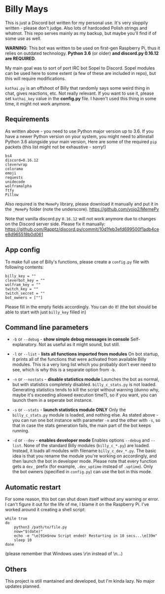 # Billy Mays

This is just a Discord bot written for my personal use. It's very sloppily written - please don't judge. Also lots of hardcoded Polish strings and whatnot. This repo serves mainly as my backup, but maybe you'll find if of some use as well.

**WARNING**: This bot was written to be used on first-gen Raspberry Pi, thus it relies on outdated technology. **Python 3.6** (or older) **and discord.py 0.16.12 are REQUIRED**.

My main goal was to sort of port IRC bot Sopel to Discord. Sopel modules can be used here to some extent (a few of these are included in repo), but this will require modifications.

`kathai.py` is an offshoot of Billy that randomly says some weird thing in chat, gives reactions, etc. Not really relevant. If you want to use it, please set `kathai_key` value in the **config.py** file. I haven't used this thing in some time, it might not work anymore.

## Requirements

As written above - you need to use Python major version up to 3.6. If you have a newer Python version on your system, you might need to altinstall Python 3.6 alongside your main version, Here are some of the required `pip` packets (this list might not be exhaustive - sorry!)

```
bs4
discord=0.16.12
cleverwrap
colorama
emoji
requests
unidecode
wolframalpha
ftfy
Pillow
```

Also required is the `MemePy` library, please download it manually and put it in the `_MemePy` folder (note the underscore). https://github.com/yojo2/MemePy

Note that vanilla discord.py `0.16.12` will not work anymore due to changes on the Discord server side. Please fix it manually: https://github.com/Rapptz/discord.py/commit/10d1feb3efd699500f1adb4cee8d965518b0d061

## App config

To make full use of Billy's functions, please create a `config.py` file with following contents:

```
billy_key = ""
cleverbot_key = ""
wolfram_key = ""
twitch_key = ""
twitch_secret = ""
bot_owners = [""]
```

Please fill in the empty fields accordingly. You can do it! (the bot should be able to start with just `billy_key` filled in)

## Command line parameters

* `-b` or `--debug` - **show simple debug messages in console**
Self-explanatory. Not as useful as it might sound, but still.

* `-l` or `--list` - **lists all functions imported from modules**
On bot startup, it prints all of the functions that were activated from available Billy modules. This is a very long list which you probably don't ever need to see, which is why this is a separate option from `-b`.

* `-n` or `--nostats` - **disable statistics module**
Launches the bot as normal, but with statistics completely disabled. `billy_c_stats.py` is not loaded. Generating statistics tends to kill the script without warning (dunno why, maybe it's exceeding allowed execution time?), so if you want, you can launch them in a seperate bot instance.

* `-s` or `--stats` - **launch statistics module ONLY**
Only the `billy_c_stats.py` module is loaded, and nothing else. As stated above - you can run one bot instance with parameter `-n` and the other with `-s`, so that in case the stats generation fails, the main part of the bot keeps running.

* `-d` or `--dev` - **enables developer mode**
Enables options `--debug` and `--list`. None of the standard Billy modules (`billy_c_*.py`) are loaded. Instead, it loads all modules with filename `billy_c_dev_*.py`. The basic idea is that you rename the module you're working on accordingly, and then launch the bot in developer mode. Please note that every function gets a `dev_` prefix (for example, `.dev_uptime` instead of `.uptime`). Only the bot owners (specified in `config.py`) can use the bot in this mode.

## Automatic restart

For some reason, this bot can shut down itself without any warning or error. I can't figure it out for the life of me, I blame it on the Raspberry Pi. I've worked around it creating a shell script:

```
while true
do
	python3 /path/to/file.py
	now="$(date)"
	echo -e "\e[91m$now Script ended! Restarting in 10 secs...\e[39m"
	sleep 10
done
```

(please remember that Windows uses \r\n instead of \n...)

## Others

This project is still mantained and developed, but I'm kinda lazy. No major updates planned.
